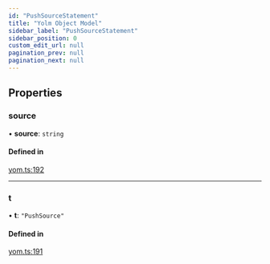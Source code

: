 ```yaml
---
id: "PushSourceStatement"
title: "Yolm Object Model"
sidebar_label: "PushSourceStatement"
sidebar_position: 0
custom_edit_url: null
pagination_prev: null
pagination_next: null
---
```


## Properties

### source

• **source**: `string`

#### Defined in

[yom.ts:192](https://github.com/yolmio/boost/blob/964b449/src/yom.ts#L192)

___

### t

• **t**: ``"PushSource"``

#### Defined in

[yom.ts:191](https://github.com/yolmio/boost/blob/964b449/src/yom.ts#L191)
